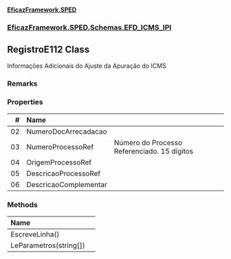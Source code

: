 #### [EficazFramework.SPED](EficazFrameworkSPED.md 'EficazFramework SPED')
### [EficazFramework.SPED.Schemas.EFD_ICMS_IPI](EficazFramework.SPED.Schemas.EFD_ICMS_IPI.md 'EficazFramework.SPED.Schemas.EFD_ICMS_IPI')

## RegistroE112 Class

Informações Adicionais do Ajuste da Apuração do ICMS

### Remarks
### Properties

| # | Name | |
| ---: | :--- | :--- |
| 02 | NumeroDocArrecadacao |  |
| 03 | NumeroProcessoRef | Número do Processo Referenciado. 15 dígitos |
| 04 | OrigemProcessoRef |  |
| 05 | DescricaoProcessoRef |  |
| 06 | DescricaoComplementar |  |
### Methods

| Name | |
| :--- | :--- |
| EscreveLinha() |  |
| LeParametros(string[]) |  |
